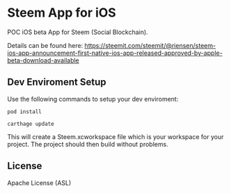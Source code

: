 # Steem App for iOS

POC iOS beta App for Steem (Social Blockchain).

Details can be found here: https://steemit.com/steemit/@riensen/steem-ios-app-announcement-first-native-ios-app-released-approved-by-apple-beta-download-available

## Dev Enviroment Setup
Use the following commands to setup your dev enviroment:

```pod install```

```carthage update```

This will create a Steem.xcworkspace file which is your workspace for your project.
The project should then build without problems.

## License
Apache License (ASL)
